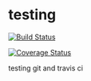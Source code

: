 # testing

[![Build Status](https://travis-ci.com/josh-wer/testing.svg?branch=master)](https://travis-ci.com/josh-wer/testing)

[![Coverage Status](https://coveralls.io/repos/github/josh-wer/testing/badge.svg?branch=master)](https://coveralls.io/github/josh-wer/testing?branch=master)

testing git and travis ci

